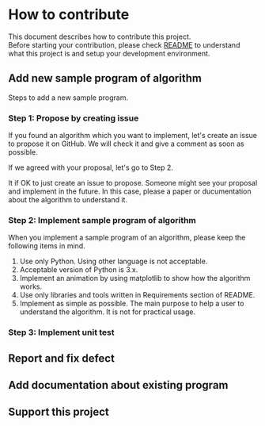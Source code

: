 # How to contribute
This document describes how to contribute this project.  
Before starting your contribution, please check [README](/README.md) to understand what this project is and setup your development environment.  

## Add new sample program of algorithm
Steps to add a new sample program.  

### Step 1: Propose by creating issue
If you found an algorithm which you want to implement, let's create an issue to propose it on GitHub. We will check it and give a comment as soon as possible.  

If we agreed with your proposal, let's go to Step 2.  

It if OK to just create an issue to propose. Someone might see your proposal and implement in the future. In this case, please a paper or ducumentation about the algorithm to understand it.  

### Step 2: Implement sample program of algorithm
When you implement a sample program of an algorithm, please keep the following items in mind.  

1. Use only Python. Using other language is not acceptable.  
2. Acceptable version of Python is 3.x.  
3. Implement an animation by using matplotlib to show how the algorithm works.  
4. Use only libraries and tools written in Requirements section of README.  
5. Implement as simple as possible. The main purpose to help a user to understand the algorithm. It is not for practical usage.  

### Step 3: Implement unit test

## Report and fix defect

## Add documentation about existing program

## Support this project